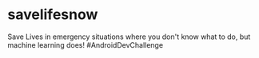 # savelifesnow
Save Lives in emergency situations where you don't know what to do, but machine learning does! #AndroidDevChallenge
